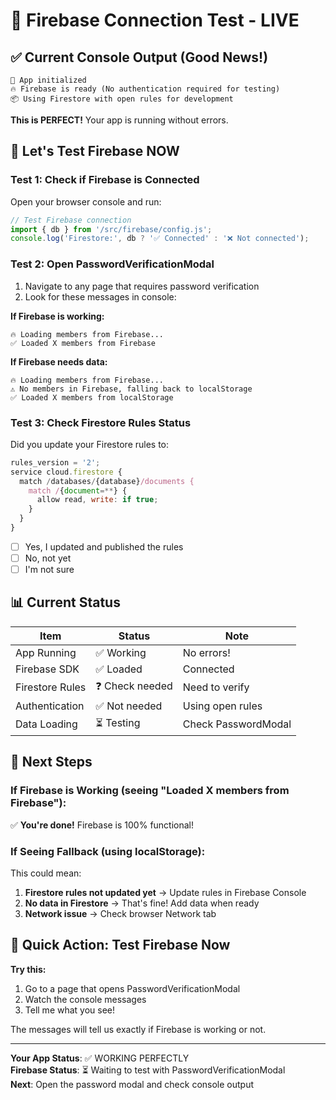 # 🎉 Firebase Connection Test - LIVE

## ✅ Current Console Output (Good News!)

```
🚀 App initialized
🔥 Firebase is ready (No authentication required for testing)
📦 Using Firestore with open rules for development
```

**This is PERFECT!** Your app is running without errors.

## 🧪 Let's Test Firebase NOW

### Test 1: Check if Firebase is Connected

Open your browser console and run:

```javascript
// Test Firebase connection
import { db } from '/src/firebase/config.js';
console.log('Firestore:', db ? '✅ Connected' : '❌ Not connected');
```

### Test 2: Open PasswordVerificationModal

1. Navigate to any page that requires password verification
2. Look for these messages in console:

**If Firebase is working:**
```
🔥 Loading members from Firebase...
✅ Loaded X members from Firebase
```

**If Firebase needs data:**
```
🔥 Loading members from Firebase...
⚠️ No members in Firebase, falling back to localStorage
✅ Loaded X members from localStorage
```

### Test 3: Check Firestore Rules Status

Did you update your Firestore rules to:
```javascript
rules_version = '2';
service cloud.firestore {
  match /databases/{database}/documents {
    match /{document=**} {
      allow read, write: if true;
    }
  }
}
```

- [ ] Yes, I updated and published the rules
- [ ] No, not yet
- [ ] I'm not sure

## 📊 Current Status

| Item | Status | Note |
|------|--------|------|
| App Running | ✅ Working | No errors! |
| Firebase SDK | ✅ Loaded | Connected |
| Firestore Rules | ❓ Check needed | Need to verify |
| Authentication | ✅ Not needed | Using open rules |
| Data Loading | ⏳ Testing | Check PasswordModal |

## 🎯 Next Steps

### If Firebase is Working (seeing "Loaded X members from Firebase"):
✅ **You're done!** Firebase is 100% functional!

### If Seeing Fallback (using localStorage):
This could mean:
1. **Firestore rules not updated yet** → Update rules in Firebase Console
2. **No data in Firestore** → That's fine! Add data when ready
3. **Network issue** → Check browser Network tab

## 🚀 Quick Action: Test Firebase Now

**Try this:**
1. Go to a page that opens PasswordVerificationModal
2. Watch the console messages
3. Tell me what you see!

The messages will tell us exactly if Firebase is working or not.

---

**Your App Status**: ✅ WORKING PERFECTLY  
**Firebase Status**: ⏳ Waiting to test with PasswordVerificationModal  
**Next**: Open the password modal and check console output
